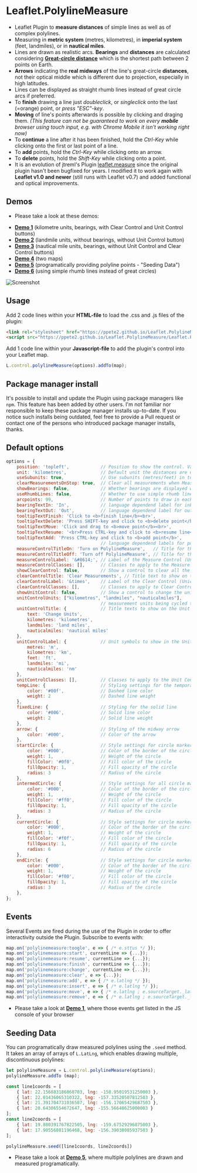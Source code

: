 

# Leaflet.PolylineMeasure
* Leaflet Plugin to **measure distances** of simple lines as well as of complex polylines.
* Measuring in **metric system** (metres, kilometres), in **imperial system** (feet, landmiles), or in **nautical miles**.
* Lines are drawn as realistic arcs. **Bearings** and **distances** are calculated considering [**Great-circle distance**](https://en.wikipedia.org/wiki/Great-circle_distance) which is the shortest path between 2 points on Earth.
* **Arrows** indicating the **real midways** of the line's great-circle **distances**, not their optical middle which is different due to projection, especially in high latitudes.
* Lines can be displayed as straight rhumb lines instead of great circle arcs if preferred.
* To **finish** drawing a line just *doubleclick*, or *singleclick* onto the last (=orange) point, or *press "ESC"-key*.
* **Moving** of line's points afterwards is possible by clicking and draging them. *(This feature can not be guaranteed to work on every **mobile** browser using touch input, e.g. with Chrome Mobile it isn't working right now)*
* To **continue** a line after it has been finished, hold the *Ctrl-Key* while clicking onto the first or last point of a line.
* To **add** points, hold the *Ctrl-Key* while clicking onto an arrow.
* To **delete** points, hold the *Shift-Key* while clicking onto a point.
* It is an evolution of jtreml's Plugin [leaflet.measure](https://github.com/jtreml/leaflet.measure) since the original plugin hasn't been bugfixed for years. I modified it to work again with **Leaflet v1.0 and newer** (still runs with Leaflet v0.7) and added functional and optical improvements.

## Demos
* Please take a look at these demos:
- [**Demo 1**](https://ppete2.github.io/Leaflet.PolylineMeasure/demo1.html) (kilometre units, bearings, with Clear Control and Unit Control buttons)
- [**Demo 2**](https://ppete2.github.io/Leaflet.PolylineMeasure/demo2.html)  (landmile units, without bearings, without Unit Control button)
- [**Demo 3**](https://ppete2.github.io/Leaflet.PolylineMeasure/demo3.html) (nautical mile units, bearings, without Unit Control and Clear Control buttons)
- [**Demo 4**](https://ppete2.github.io/Leaflet.PolylineMeasure/demo4.html) (two maps)
- [**Demo 5**](https://ppete2.github.io/Leaflet.PolylineMeasure/demo5.html) (programatically providing polyline points - "Seeding Data")
- [**Demo 6**](https://ppete2.github.io/Leaflet.PolylineMeasure/demo6.html) (using simple rhumb lines instead of great circles)

![Screenshot](https://ppete2.github.io/Leaflet.PolylineMeasure/screenshot.jpg)

## Usage

Add 2 code lines within your **HTML-file** to load the .css and .js files of the plugin:
```html
<link rel="stylesheet" href="https://ppete2.github.io/Leaflet.PolylineMeasure/Leaflet.PolylineMeasure.css" />
<script src="https://ppete2.github.io/Leaflet.PolylineMeasure/Leaflet.PolylineMeasure.js"></script>
```

Add 1 code line within your **Javascript-file** to add the plugin's control into your Leaflet map.  
```js
L.control.polylineMeasure(options).addTo(map);
```

## Package manager install

It's possible to install and update the Plugin using package managers like `npm`. This feature has been added by other users. I'm not familiar nor responsible to keep these package manager installs up-to-date. If you notice such installs being outdated, feel free to provide a Pull request or contact one of the persons who introduced package manager installs, thanks.

## Default options

```js
options = {
    position: 'topleft',            // Position to show the control. Values: 'topright', 'topleft', 'bottomright', 'bottomleft'
    unit: 'kilometres',             // Default unit the distances are displayed in. Values: 'kilometres', 'landmiles', 'nauticalmiles'
    useSubunits: true,              // Use subunits (metres/feet) in tooltips if distances are less than 1 kilometre/landmile
    clearMeasurementsOnStop: true,  // Clear all measurements when Measure Control is switched off
    showBearings: false,            // Whether bearings are displayed within the tooltips
    useRhumbLines: false,           // Whether to use simple rhumb lines instead of great circle measurements
    arcpoints: 99,                  // Number of points to draw in each arc (when using default great circle method)
    bearingTextIn: 'In',            // language dependend label for inbound bearings
    bearingTextOut: 'Out',          // language dependend label for outbound bearings
    tooltipTextFinish: 'Click to <b>finish line</b><br>',
    tooltipTextDelete: 'Press SHIFT-key and click to <b>delete point</b>',
    tooltipTextMove: 'Click and drag to <b>move point</b><br>',
    tooltipTextResume: '<br>Press CTRL-key and click to <b>resume line</b>',
    tooltipTextAdd: 'Press CTRL-key and click to <b>add point</b>',
                                    // language dependend labels for point's tooltips
    measureControlTitleOn: 'Turn on PolylineMeasure',   // Title for the Measure Control going to be switched on
    measureControlTitleOff: 'Turn off PolylineMeasure', // Title for the Measure Control going to be switched off
    measureControlLabel: '&#8614;', // Label of the Measure Control (Unicode symbols are possible)
    measureControlClasses: [],      // Classes to apply to the Measure Control
    showClearControl: false,        // Show a control to clear all the measurements
    clearControlTitle: 'Clear Measurements', // Title text to show on the Clear Control
    clearControlLabel: '&times',    // Label of the Clear Control (Unicode symbols are possible)
    clearControlClasses: [],        // Classes to apply to Clear Control
    showUnitControl: false,         // Show a control to change the units of measurements
    unitControlUnits: ["kilometres", "landmiles", "nauticalmiles"],
                                    // measurement units being cycled through by using the Unit Control
    unitControlTitle: {             // Title texts to show on the Unit Control
        text: 'Change Units',
        kilometres: 'kilometres',
        landmiles: 'land miles',
        nauticalmiles: 'nautical miles'
    },
    unitControlLabel: {             // Unit symbols to show in the Unit Control and measurement labels
        metres: 'm',
        kilometres: 'km',
        feet: 'ft',
        landmiles: 'mi',
        nauticalmiles: 'nm'
    },
    unitControlClasses: [],         // Classes to apply to the Unit Control
    tempLine: {                     // Styling settings for the temporary dashed line
        color: '#00f',              // Dashed line color
        weight: 2                   // Dashed line weight
    },          
    fixedLine: {                    // Styling for the solid line
        color: '#006',              // Solid line color
        weight: 2                   // Solid line weight
    },
    arrow: {                        // Styling of the midway arrow 
        color: '#000',              // Color of the arrow
    },
    startCircle: {                  // Style settings for circle marker indicating the starting point of the polyline
        color: '#000',              // Color of the border of the circle
        weight: 1,                  // Weight of the circle
        fillColor: '#0f0',          // Fill color of the circle
        fillOpacity: 1,             // Fill opacity of the circle
        radius: 3                   // Radius of the circle
    },
    intermedCircle: {               // Style settings for all circle markers between startCircle and endCircle
        color: '#000',              // Color of the border of the circle
        weight: 1,                  // Weight of the circle
        fillColor: '#ff0',          // Fill color of the circle
        fillOpacity: 1,             // Fill opacity of the circle
        radius: 3                   // Radius of the circle
    },
    currentCircle: {                // Style settings for circle marker indicating the latest point of the polyline during drawing a line
        color: '#000',              // Color of the border of the circle
        weight: 1,                  // Weight of the circle
        fillColor: '#f0f',          // Fill color of the circle
        fillOpacity: 1,             // Fill opacity of the circle
        radius: 6                   // Radius of the circle
    },
    endCircle: {                    // Style settings for circle marker indicating the last point of the polyline
        color: '#000',              // Color of the border of the circle
        weight: 1,                  // Weight of the circle
        fillColor: '#f00',          // Fill color of the circle
        fillOpacity: 1,             // Fill opacity of the circle
        radius: 3                   // Radius of the circle
    },
};
```

## Events
Several Events are fired during the use of the Plugin in order to offer interactivity outside the Plugin.
Subscribe to events with:

```js
map.on('polylinemeasure:toogle', e => { /* e.sttus */ });
map.on('polylinemeasure:start', currentLine => {...});
map.on('polylinemeasure:resume', currentLine => {...});
map.on('polylinemeasure:finish', currentLine => {...});
map.on('polylinemeasure:change', currentLine => {...});
map.on('polylinemeasure:clear', e => {...});
map.on('polylinemeasure:add', e => { /* e.latlng */ });
map.on('polylinemeasure:insert', e => { /* e.latlng */ });
map.on('polylinemeasure:move', e => { /* e.latlng ; e.sourceTarget._latlng */ });
map.on('polylinemeasure:remove', e => { /* e.latlng ; e.sourceTarget._latlng */ });
```
* Please take a look at [**Demo 1**](https://ppete2.github.io/Leaflet.PolylineMeasure/demo1.html), where those events get listed in the JS console of your browser

## Seeding Data
You can programatically draw measured polylines using the `.seed` method.  It takes an array of arrays of `L.LatLng`, which enables drawing multiple, discontinuous polylines:

```js
let polylineMeasure = L.control.polylineMeasure(options);
polylineMeasure.addTo (map);

const line1coords = [
    { lat: 22.156883186860703, lng: -158.95019531250003 },
    { lat: 22.01436065310322, lng: -157.33520507812503 },
    { lat: 21.391704731036587, lng: -156.17065429687503 },
    { lat: 20.64306554672647, lng: -155.56640625000003 }
];
const line2coords = [
    { lat: 19.880391767822505, lng: -159.67529296875003 },
    { lat: 17.90556881196468, lng: -156.39038085937503 }
];

polylineMeasure.seed([line1coords, line2coords])
```

* Please take a look at [**Demo 5**](https://ppete2.github.io/Leaflet.PolylineMeasure/demo5.html), where multiple polylines are drawn and measured programatically.
